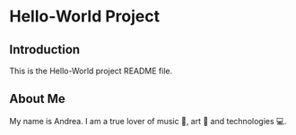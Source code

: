 # Hello-World Project
## Introduction

This is the Hello-World project README file.

## About Me

My name is Andrea. I am a true lover of music 🎹, art 🎨 and technologies 💻. 
